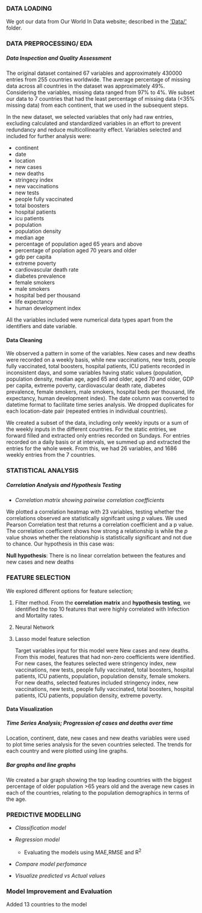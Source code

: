 ### DATA LOADING
We got our data from Our World In Data website; described in the ['Data/'](../Data/) folder.

### DATA PREPROCESSING/ EDA
##### Data Inspection and Quality Assessment
The original dataset contained 67 variables and approximately 430000 entries from 255 countries worldwide. The average percentage of missing data across all countries in the dataset was approximately 49%. Considering the variables, missing data ranged from 97% to 4%. We subset our data to 7 countries that had the least percentage of missing data (<35% missing data) from each continent, that we used in the subsequent steps. 

In the new dataset, we selected variables that only had raw entries, excluding calculated and standardized variables in an effort to prevent redundancy and reduce multicollinearity effect.
Variables selected and included for further analysis were:  
- continent
- date
- location
- new cases
- new deaths
- stringecy index
- new vaccinations
- new tests
- people fully vaccinated
- total boosters
- hospital patients
- icu patients
- population
- population density
- median age
- percentage of population aged 65 years and above
- percentage of poplation aged 70 years and older
- gdp per capita
- extreme poverty
- cardiovascular death rate
- diabetes prevalence
- female smokers
- male smokers
- hospital bed per thousand
- life expectancy
- human development index

All the variables included were numerical data types apart from the identifiers and date variable.

#### Data Cleaning
We observed a pattern in some of the variables. New cases and new deaths were recorded on a weekly basis, while new vaccinations, new tests, people fully vaccinated, total boosters, hospital patients, ICU patients recorded in inconsistent days, and some variables having static values (population, population density, median age, aged 65 and older, aged 70 and older, GDP per capita, extreme poverty, cardiovascular death rate, diabetes prevalence, female smokers, male smokers, hospital beds per thousand, life expectancy, human development index). 
The date column was converted to datetime format to facilitate time series analysis. We dropped duplicates for each location-date pair (repeated entries in individual countries).

We created a subset of the data, including only weekly inputs or a sum of the weekly inputs in the different countries. For the static entries, we forward filled and extracted only entries recorded on Sundays. For entries recorded on a daily basis or at intervals, we summed up and extracted the entries for the whole week. 
From this, we had 26 variables, and 1686 weekly entries from the 7 countries. 
 
### STATISTICAL ANALYSIS
##### Correlation Analysis and Hypothesis Testing
- *Correlation matrix showing pairwise correlation coefficients*
  
We plotted a correlation heatmap with 23 variables, testing whether the correlations observed are statistically signifcant using *p* values. We used Pearson Correlation test that returns a correlation coefficient and a p value. The correlation coefficient shows how strong a relationship is while the *p* value shows whether the relationship is statistically significant and not due to chance. Our hypothesis in this case was: 

  **Null hypothesis**: There is no linear correlation between the features and new cases and new deaths
  
### FEATURE SELECTION
We explored different options for feature selection; 
1. Filter method.
   From the **correlation matrix** and **hypothesis testing**, we identified the top 10 features that were highly correlated with Infection and Mortality rates.
2. Neural Network
3. Lasso model feature selection
   
   Target variables input for this model were New cases and new deaths.
   From this model, features that had non-zero coefficients were identified.
   For new cases, the features selected were stringency index, new vaccinations, new tests, people fully        vaccinated, total boosters, hospital patients, ICU patients, population, population density, female          smokers.
   For new deaths, selected features included stringency index, new vaccinations, new tests, people fully       vaccinated, total boosters, hospital patients, ICU patients, population density, extreme poverty.

#### Data Visualization
##### Time Series Analysis; Progression of cases and deaths over time
Location, continent, date, new cases and new deaths variables were used to plot time series analysis for the seven countries selected. The trends for each country and were plotted using line graphs.
##### Bar graphs and line graphs
We created a bar graph showing the top leading countries with the biggest percentage of older population >65 years old and the average new cases in each of the countries, relating to the population demographics in terms of the age. 

### PREDICTIVE MODELLING
- *Classification model*
- *Regression model*
  - Evaluating the models using MAE,RMSE and R<sup>2</sup>
  
- *Compare model perfomance*
- *Visualize predicted vs Actual values*
### Model Improvement and Evaluation
Added 13 countries to the model
